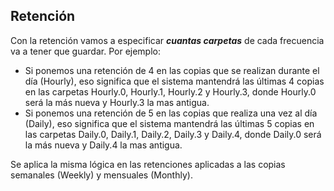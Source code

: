 ## Retención

Con la retención vamos a especificar ***cuantas carpetas*** de cada frecuencia va a tener que guardar. Por ejemplo:

- Si ponemos una retención de 4 en las copias que se realizan durante el día (Hourly), eso significa que el sistema mantendrá las últimas 4 copias en las carpetas Hourly.0, Hourly.1, Hourly.2 y Hourly.3, donde Hourly.0 será la más nueva y Hourly.3 la mas antigua.
- Si ponemos una retención de 5 en las copias que realiza una vez al día (Daily), eso significa que el sistema mantendrá las últimas 5 copias en las carpetas Daily.0, Daily.1, Daily.2, Daily.3 y Daily.4, donde Daily.0 será la más nueva y Daily.4 la mas antigua.

Se aplica la misma lógica en las retenciones aplicadas a las copias semanales (Weekly) y mensuales (Monthly).
